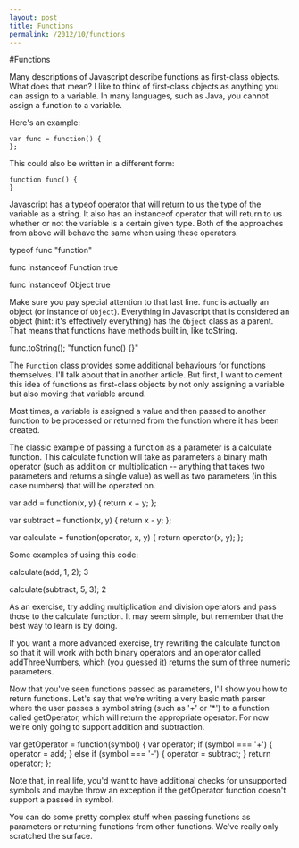 ```yaml
---
layout: post
title: Functions
permalink: /2012/10/functions
---
```


#Functions

Many descriptions of Javascript describe functions as first-class objects. What does that mean?
I like to think of first-class objects as anything you can assign to a variable. In many languages, such as Java, you cannot assign a function to a variable.

Here's an example:

    var func = function() {
    };

This could also be written in a different form:

    function func() {
    }

Javascript has a typeof operator that will return to us the type of the variable as a string. It also has an instanceof operator that will return to us whether or not the variable is a certain given type. Both of the approaches from above will behave the same when using these operators.

  typeof func
  "function"

  func instanceof Function
  true

  func instanceof Object
  true

Make sure you pay special attention to that last line. `func` is actually an object (or instance of `Object`). Everything in Javascript that is considered an object (hint: it's effectively everything) has the `Object` class as a parent. That means that functions have methods built in, like toString.

  func.toString();
  "function func() {}"

The `Function` class provides some additional behaviours for functions themselves. I'll talk about that in another article. But first, I want to cement this idea of functions as first-class objects by not only assigning a variable but also moving that variable around.

Most times, a variable is assigned a value and then passed to another function to be processed or returned from the function where it has been created.

The classic example of passing a function as a parameter is a calculate function. This calculate function will take as parameters a binary math operator (such as addition or multiplication -- anything that takes two parameters and returns a single value) as well as two parameters (in this case numbers) that will be operated on.

  var add = function(x, y) {
    return x + y;
  };

  var subtract = function(x, y) {
    return x - y;
  };

  var calculate = function(operator, x, y) {
    return operator(x, y);
  };

Some examples of using this code:

  calculate(add, 1, 2);
  3

  calculate(subtract, 5, 3);
  2

As an exercise, try adding multiplication and division operators and pass those to the calculate function. It may seem simple, but remember that the best way to learn is by doing.

If you want a more advanced exercise, try rewriting the calculate function so that it will work with both binary operators and an operator called addThreeNumbers, which (you guessed it) returns the sum of three numeric parameters.

Now that you've seen functions passed as parameters, I'll show you how to return functions. Let's say that we're writing a very basic math parser where the user passes a symbol string (such as '+' or '*') to a function called getOperator, which will return the appropriate operator. For now we're only going to support addition and subtraction.

  var getOperator = function(symbol) {
    var operator;
    if (symbol === '+') {
      operator = add;
    }
    else if (symbol === '-') {
      operator = subtract;
    }
    return operator;
  };

Note that, in real life, you'd want to have additional checks for unsupported symbols and maybe throw an exception if the getOperator function doesn't support a passed in symbol.

You can do some pretty complex stuff when passing functions as parameters or returning functions from other functions. We've really only scratched the surface.

